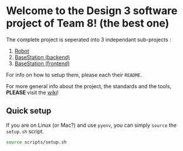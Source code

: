 # Welcome to the Design 3 software project of Team 8! (the best one)

The complete project is seperated into 3 independant sub-projects :

1. [Robot](./Robot/)
2. [BaseStation (backend)](./BaseStation/backend/)
3. [BaseStation (frontend)](./BaseStation/frontend/)

For info on how to setup them, please each their `README`.

For more general info about the project, the standards and the tools, **PLEASE** visit the [wiki](https://github.com/DODRO35/design_3_logiciel/wiki)!

## Quick setup

If you are on Linux (or Mac?) and use `pyenv`, you can simply `source` the `setup.sh` script.

```bash
source scripts/setup.sh
```
